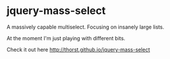 jquery-mass-select
==================

A massively capable multiselect. Focusing on insanely large lists.

At the moment I'm just playing with different bits.

Check it out here http://thorst.github.io/jquery-mass-select
